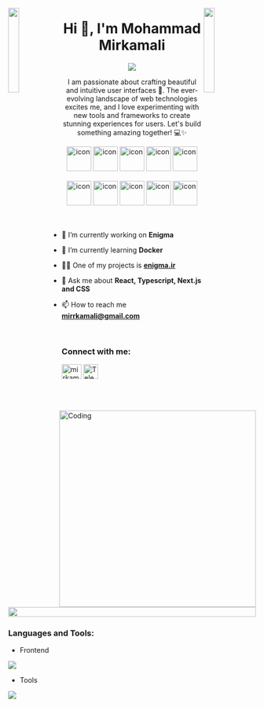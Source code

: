 <img align="left" src="https://user-images.githubusercontent.com/65187002/144930161-2f783401-8d27-4fdf-a2f7-cc0ba32f1f1f.gif" width="21%" style="display:inline;"><img align="right" src="https://user-images.githubusercontent.com/65187002/144930161-2f783401-8d27-4fdf-a2f7-cc0ba32f1f1f.gif" width="21%" style="display:inline;">

<h1 align="center">Hi 👋, I'm Mohammad Mirkamali</h1>
<p align="center">
  <a href="https://github.com/username/your-repo"><img src="https://readme-typing-svg.herokuapp.com?lines=Passionate+Senior+Front-End+Developer;Building+Interactive+UIs;Optimizing+for+Performance;Always+Learning+New+Technologies&center=true&width=500&height=50&color=000000"></a>
</p>

<p align="center">I am passionate about crafting beautiful and intuitive user interfaces 🎨. The ever-evolving landscape of web technologies excites me, and I love experimenting with new tools and frameworks to create stunning experiences for users. Let's build something amazing together! 💻✨</p>

<div align="center">
  <img src="https://techstack-generator.vercel.app/react-icon.svg" alt="icon" width="50" height="50" />
  <img src="https://techstack-generator.vercel.app/ts-icon.svg" alt="icon" width="50" height="50" />
  <img src="https://techstack-generator.vercel.app/redux-icon.svg" alt="icon" width="50" height="50" />
  <img src="https://techstack-generator.vercel.app/jest-icon.svg" alt="icon" width="50" height="50" />
  <img src="https://techstack-generator.vercel.app/js-icon.svg" alt="icon"width="50" height="50" />
</div>

<br>

<div align="center">
<!--   <img src="https://techstack-generator.vercel.app/docker-icon.svg" alt="icon" width="50" height="50" /> -->
  <img src="https://techstack-generator.vercel.app/eslint-icon.svg" alt="icon" width="50" height="50" />
  <img src="https://techstack-generator.vercel.app/prettier-icon.svg" alt="icon" width="50" height="50" />
  <img src="https://techstack-generator.vercel.app/github-icon.svg" alt="icon" width="50" height="50" />
  <img src="https://techstack-generator.vercel.app/restapi-icon.svg" alt="icon" width="50" height="50" />
  <img src="https://techstack-generator.vercel.app/webpack-icon.svg" alt="icon" width="50" height="50" />
<!--   <img src="https://techstack-generator.vercel.app/graphql-icon.svg" alt="icon" width="50" height="50" /> -->
</div>

<img align="right" alt="Coding" width="400" src="https://user-images.githubusercontent.com/74038190/229223263-cf2e4b07-2615-4f87-9c38-e37600f8381a.gif">
<br><br>

- 🔭 I’m currently working on **Enigma**

- 🌱 I’m currently learning **Docker**

- 👨‍💻 One of my projects is **[enigma.ir](https://enigma.ir/)**

- 💬 Ask me about **React, Typescript, Next.js and CSS**

- 📫 How to reach me **mirrkamali@gmail.com**

<br>
<h3 align="left">Connect with me:</h3>
<p align="left">
<a href="https://www.linkedin.com/in/mirkamali/" target="_blank"><img align="center" src="https://raw.githubusercontent.com/rahuldkjain/github-profile-readme-generator/master/src/images/icons/Social/linked-in-alt.svg" alt="mirkamali" height="30" width="40" /></a>
<a href="https://t.me/mirkamali12" target="_blank"><img align="center" src="https://upload.wikimedia.org/wikipedia/commons/thumb/8/82/Telegram_logo.svg/240px-Telegram_logo.svg.png" alt="Telegram" height="30" width="30" /></a>
</p>
<br>

<img src="https://i.imgur.com/dBaSKWF.gif" height="20" width="100%">

<h3 align="left">Languages and Tools:</h3>


- Frontend
<p align="left">
  <a href="https://skillicons.dev">
    <img src="https://skillicons.dev/icons?i=ts,js,react,nextjs,redux,css,tailwind,materialui,cypress,jest,emotion,npm,sentry" />
  </a>
</p>

- Tools
<p align="left">
  <a href="https://skillicons.dev">
    <img src="https://skillicons.dev/icons?i=gitlab,github,figma,vscode,postman" />
  </a>
</p>

<br/>

<!-- <img src="https://i.imgur.com/dBaSKWF.gif" height="20" width="100%"> -->

<!-- <h3 align="left">GitHub Stats:</h3>
<div align="center">
 
[![Your GitHub stats](https://github-readme-stats.vercel.app/api?username=mohammadmirkamali&theme=midnight-purple&show_icons=true&show=reviews,prs_merged,prs_merged_percentage&hide=contribs,issues)](https://github.com/mohammadmirkamali)

[![GitHub Streak](https://streak-stats.demolab.com/?user=mohammadmirkamali&theme=midnight-purple)](https://github.com/mohammadmirkamali)


</div>

<br><br>

<img src="https://i.imgur.com/dBaSKWF.gif" height="20" width="100%"> -->

<!-- <h3 align="left">Activity:</h3>

[![Your GitHub Activity Graph](https://github-readme-activity-graph.vercel.app/graph?username=mohammadmirkamali&custom_title=Mohammad's%20GitHub%20Activity%20Graph&bg_color=0D1117&color=7F3FBF&line=7F3FBF&point=7F3FBF&area_color=FFFFFF&title_color=FFFFFF&area=true)](https://github.com/mohammadmirkamali) -->


<br><br>


